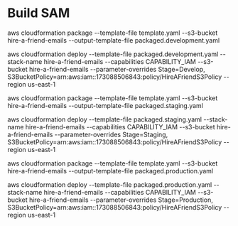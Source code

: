 # Build SAM
aws cloudformation package --template-file template.yaml --s3-bucket hire-a-friend-emails --output-template-file packaged.development.yaml

aws cloudformation deploy --template-file packaged.development.yaml --stack-name hire-a-friend-emails --capabilities CAPABILITY_IAM --s3-bucket hire-a-friend-emails --parameter-overrides Stage=Develop, S3BucketPolicy=arn:aws:iam::173088506843:policy/HireAFriendS3Policy --region us-east-1 

aws cloudformation package --template-file template.yaml --s3-bucket hire-a-friend-emails --output-template-file packaged.staging.yaml

aws cloudformation deploy --template-file packaged.staging.yaml --stack-name hire-a-friend-emails --capabilities CAPABILITY_IAM --s3-bucket hire-a-friend-emails --parameter-overrides Stage=Staging, S3BucketPolicy=arn:aws:iam::173088506843:policy/HireAFriendS3Policy --region us-east-1 

aws cloudformation package --template-file template.yaml --s3-bucket hire-a-friend-emails --output-template-file packaged.production.yaml

aws cloudformation deploy --template-file packaged.production.yaml --stack-name hire-a-friend-emails --capabilities CAPABILITY_IAM --s3-bucket hire-a-friend-emails --parameter-overrides Stage=Production, S3BucketPolicy=arn:aws:iam::173088506843:policy/HireAFriendS3Policy --region us-east-1 